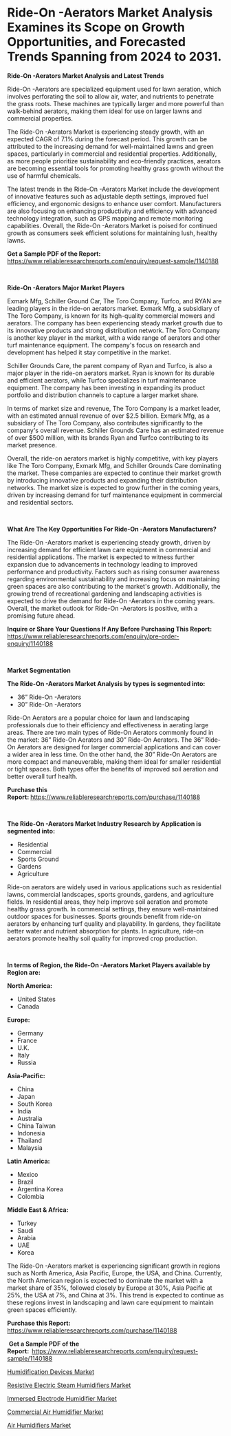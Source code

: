 <p><h1>Ride-On -Aerators Market Analysis Examines its Scope on Growth Opportunities, and Forecasted Trends Spanning from 2024 to 2031.</h1></p><p><strong>Ride-On -Aerators Market Analysis and Latest Trends</strong></p>
<p><p>Ride-On -Aerators are specialized equipment used for lawn aeration, which involves perforating the soil to allow air, water, and nutrients to penetrate the grass roots. These machines are typically larger and more powerful than walk-behind aerators, making them ideal for use on larger lawns and commercial properties.</p><p>The Ride-On -Aerators Market is experiencing steady growth, with an expected CAGR of 7.1% during the forecast period. This growth can be attributed to the increasing demand for well-maintained lawns and green spaces, particularly in commercial and residential properties. Additionally, as more people prioritize sustainability and eco-friendly practices, aerators are becoming essential tools for promoting healthy grass growth without the use of harmful chemicals.</p><p>The latest trends in the Ride-On -Aerators Market include the development of innovative features such as adjustable depth settings, improved fuel efficiency, and ergonomic designs to enhance user comfort. Manufacturers are also focusing on enhancing productivity and efficiency with advanced technology integration, such as GPS mapping and remote monitoring capabilities. Overall, the Ride-On -Aerators Market is poised for continued growth as consumers seek efficient solutions for maintaining lush, healthy lawns.</p></p>
<p><strong>Get a Sample PDF of the Report:&nbsp;</strong> <a href="https://www.reliableresearchreports.com/enquiry/request-sample/1140188">https://www.reliableresearchreports.com/enquiry/request-sample/1140188</a></p>
<p>&nbsp;</p>
<p><strong>Ride-On -Aerators Major Market Players</strong></p>
<p><p>Exmark Mfg, Schiller Ground Car, The Toro Company, Turfco, and RYAN are leading players in the ride-on aerators market. Exmark Mfg, a subsidiary of The Toro Company, is known for its high-quality commercial mowers and aerators. The company has been experiencing steady market growth due to its innovative products and strong distribution network. The Toro Company is another key player in the market, with a wide range of aerators and other turf maintenance equipment. The company's focus on research and development has helped it stay competitive in the market.</p><p>Schiller Grounds Care, the parent company of Ryan and Turfco, is also a major player in the ride-on aerators market. Ryan is known for its durable and efficient aerators, while Turfco specializes in turf maintenance equipment. The company has been investing in expanding its product portfolio and distribution channels to capture a larger market share.</p><p>In terms of market size and revenue, The Toro Company is a market leader, with an estimated annual revenue of over $2.5 billion. Exmark Mfg, as a subsidiary of The Toro Company, also contributes significantly to the company's overall revenue. Schiller Grounds Care has an estimated revenue of over $500 million, with its brands Ryan and Turfco contributing to its market presence.</p><p>Overall, the ride-on aerators market is highly competitive, with key players like The Toro Company, Exmark Mfg, and Schiller Grounds Care dominating the market. These companies are expected to continue their market growth by introducing innovative products and expanding their distribution networks. The market size is expected to grow further in the coming years, driven by increasing demand for turf maintenance equipment in commercial and residential sectors.</p></p>
<p>&nbsp;</p>
<p><strong>What Are The Key Opportunities For Ride-On -Aerators Manufacturers?</strong></p>
<p><p>The Ride-On -Aerators market is experiencing steady growth, driven by increasing demand for efficient lawn care equipment in commercial and residential applications. The market is expected to witness further expansion due to advancements in technology leading to improved performance and productivity. Factors such as rising consumer awareness regarding environmental sustainability and increasing focus on maintaining green spaces are also contributing to the market's growth. Additionally, the growing trend of recreational gardening and landscaping activities is expected to drive the demand for Ride-On -Aerators in the coming years. Overall, the market outlook for Ride-On -Aerators is positive, with a promising future ahead.</p></p>
<p><strong>Inquire or Share Your Questions If Any Before Purchasing This Report:</strong> <a href="https://www.reliableresearchreports.com/enquiry/pre-order-enquiry/1140188">https://www.reliableresearchreports.com/enquiry/pre-order-enquiry/1140188</a></p>
<p>&nbsp;</p>
<p><strong>Market Segmentation</strong></p>
<p><strong>The Ride-On -Aerators Market Analysis by types is segmented into:</strong></p>
<p><ul><li>36” Ride-On -Aerators</li><li>30” Ride-On -Aerators</li></ul></p>
<p><p>Ride-On Aerators are a popular choice for lawn and landscaping professionals due to their efficiency and effectiveness in aerating large areas. There are two main types of Ride-On Aerators commonly found in the market: 36” Ride-On Aerators and 30” Ride-On Aerators. The 36” Ride-On Aerators are designed for larger commercial applications and can cover a wider area in less time. On the other hand, the 30” Ride-On Aerators are more compact and maneuverable, making them ideal for smaller residential or tight spaces. Both types offer the benefits of improved soil aeration and better overall turf health.</p></p>
<p><strong>Purchase this Report:&nbsp;</strong><a href="https://www.reliableresearchreports.com/purchase/1140188">https://www.reliableresearchreports.com/purchase/1140188</a></p>
<p>&nbsp;</p>
<p><strong>The Ride-On -Aerators Market Industry Research by Application is segmented into:</strong></p>
<p><ul><li>Residential</li><li>Commercial</li><li>Sports Ground</li><li>Gardens</li><li>Agriculture</li></ul></p>
<p><p>Ride-on aerators are widely used in various applications such as residential lawns, commercial landscapes, sports grounds, gardens, and agriculture fields. In residential areas, they help improve soil aeration and promote healthy grass growth. In commercial settings, they ensure well-maintained outdoor spaces for businesses. Sports grounds benefit from ride-on aerators by enhancing turf quality and playability. In gardens, they facilitate better water and nutrient absorption for plants. In agriculture, ride-on aerators promote healthy soil quality for improved crop production.</p></p>
<p>&nbsp;</p>
<p><strong>In terms of Region, the Ride-On -Aerators Market Players available by Region are:</strong></p>
<p>
    <p> <strong> North America: </strong>
        <ul>
            <li>United States</li>
            <li>Canada</li>
        </ul>
        </p> 
    <p> <strong> Europe: </strong>
        <ul>
            <li>Germany</li>
            <li>France</li>
            <li>U.K.</li>
            <li>Italy</li>
            <li>Russia</li>
        </ul>
        </p> 
    <p> <strong> Asia-Pacific: </strong>
        <ul>
            <li>China</li>
            <li>Japan</li>
            <li>South Korea</li>
            <li>India</li>
            <li>Australia</li>
            <li>China Taiwan</li>
            <li>Indonesia</li>
            <li>Thailand</li>
            <li>Malaysia</li>
        </ul>
        </p> 
    <p> <strong> Latin America: </strong>
        <ul>
            <li>Mexico</li>
            <li>Brazil</li>
            <li>Argentina Korea</li>
            <li>Colombia</li>
        </ul>
        </p> 
    <p> <strong> Middle East & Africa: </strong>
        <ul>
            <li>Turkey</li>
            <li>Saudi</li>
            <li>Arabia</li>
            <li>UAE</li>
            <li>Korea</li>
        </ul>
    </p>
    </p>
<p><p>The Ride-On -Aerators market is experiencing significant growth in regions such as North America, Asia Pacific, Europe, the USA, and China. Currently, the North American region is expected to dominate the market with a market share of 35%, followed closely by Europe at 30%, Asia Pacific at 25%, the USA at 7%, and China at 3%. This trend is expected to continue as these regions invest in landscaping and lawn care equipment to maintain green spaces efficiently.</p></p>
<p><strong>Purchase this Report: </strong><a href="https://www.reliableresearchreports.com/purchase/1140188">https://www.reliableresearchreports.com/purchase/1140188</a></p>
<p>&nbsp;<strong>Get a Sample PDF of the Report:&nbsp;&nbsp;</strong><a href="https://www.reliableresearchreports.com/enquiry/request-sample/1140188">https://www.reliableresearchreports.com/enquiry/request-sample/1140188</a></p>
<p><strong></strong></p>
<p><p><a href="https://github.com/juancolorado15/Market-Research-Report-List-1/blob/main/humidification-devices-market.md">Humidification Devices Market</a></p><p><a href="https://github.com/Glendatilghmankmgz0rbhwpy/Market-Research-Report-List-1/blob/main/resistive-electric-steam-humidifiers-market.md">Resistive Electric Steam Humidifiers Market</a></p><p><a href="https://github.com/mahnoor2003/Market-Research-Report-List-3/blob/main/immersed-electrode-humidifier-market.md">Immersed Electrode Humidifier Market</a></p><p><a href="https://github.com/dx0328/Market-Research-Report-List-1/blob/main/commercial-air-humidifier-market.md">Commercial Air Humidifier Market</a></p><p><a href="https://github.com/mohamedbakry57/Market-Research-Report-List-2/blob/main/air-humidifiers-market.md">Air Humidifiers Market</a></p></p>